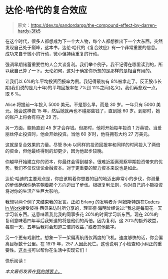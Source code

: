 # 达伦·哈代的复合效应

> 原文：<https://dev.to/sandordargo/the-compound-effect-by-darren-hardy-3fk5>

在这个时代，很多人都想成为下一个大人物，每个人都想推出下一个大东西，突然发现自己处于巅峰，这本书，达伦·哈代的《复合效应》有一个非常重要的信息。成功来自于微小的行动，微小但持续重复的行动。

强调早期储蓄重要性的人会大谈复利。我们举个例子。我不记得在哪里读到的，所以我自己算了一下。无论如何，这对于确定你所想的是那样的是相当有用的。

让我们以 6%的年平均投资回报率为例。我记得最初有 8%被拿走了。反正股市长期(我们说的是几十年)的平均回报率在 7%到 11%之间(名义)。我们再悲观一点，取 6 %。

Alice 将提前一年投入 5000 美元。不是那么早，而是 30 岁。一年只有 5000 美元。她会这样做 15 年，然后她就再也不碰那些钱了，直到她 60 岁。到那时，她的账户上将会有将近 29 万。

另一方面，鲍勃直到 45 岁才会存钱。但那时，他将开始每年投资 1 万英镑。当爱丽丝停止投资时，他会开始投资。当他 60 岁时，他将拥有大约 27 万美元。

这就是复合效果的力量。尽管 Bob 以同样的投资回报率和同样的时间投入了两倍的资金，但他最终得到的却更少，因为他起步较晚。

你越早开始建立你的资本，你最终会得到越多。很难近距离观察早期投资带来的优势。我们不仅仅谈论金融资本。对于更重要的智力资本来说也是如此。

达伦·哈迪的主要观点是，你应该朝着你想要的目的地迈出非常小的步伐，你测量的步伐确保你确实朝着那个方向迈出了步伐。根据复利法则，你对自己的小额投资将对你的生活产生巨大影响。

我想以两个例子来结束我的发言。正如 Erlang 的发明者乔·阿姆斯特朗在[Coders in Work](https://amzn.to/2InD1NV)接受彼得·西贝采访时所分享的，理查德·海明曾经说过:“我总是每周花一天学习新东西。这意味着我比我的同事多花 20%的时间学习新东西。现在 20%的复利意味着四年半后我知道的将是他们的两倍。因为复利，这 20%的额外收益，每周一天，五年后我将会知道三倍的收益，”或者其他数字。

另一个更有戏剧性。想象一下一架偏离航线仅两度的飞机。速度够快的话，你会偏离目标数十公里。在 1979 年，257 人因此死亡。这也说明了小检查和小纠正的重要性。[这本书](https://amzn.to/2SkehqZ)可以帮你在生活中实现它们！

快乐阅读！

*本文最初发表在[我的博客上。](http://sandordargo.com/blog/2019/04/17/the-compound-effect)*